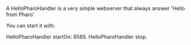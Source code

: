 A HelloPharoHandler is a very simple webserver that always answer 'Hello from Pharo'.

You can start it with: 

HelloPharoHandler startOn: 8585.
HelloPharoHandler stop.
